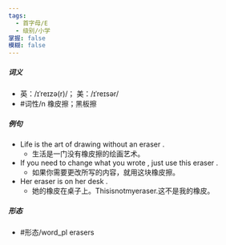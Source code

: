 ```yaml
---
tags:
  - 首字母/E
  - 级别/小学
掌握: false
模糊: false
---
```

##### 词义
- 英：/ɪˈreɪzə(r)/； 美：/ɪˈreɪsər/
- #词性/n  橡皮擦；黑板擦
##### 例句
- Life is the art of drawing without an eraser .
	- 生活是一门没有橡皮擦的绘画艺术。
- If you need to change what you wrote , just use this eraser .
	- 如果你需要更改所写的内容，就用这块橡皮擦。
- Her eraser is on her desk .
	- 她的橡皮在桌子上。Thisisnotmyeraser.这不是我的橡皮。
##### 形态
- #形态/word_pl erasers
